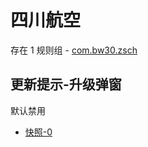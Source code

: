# 四川航空

存在 1 规则组 - [com.bw30.zsch](/src/apps/com.bw30.zsch.ts)

## 更新提示-升级弹窗

默认禁用

- [快照-0](https://i.gkd.li/import/13068699)
